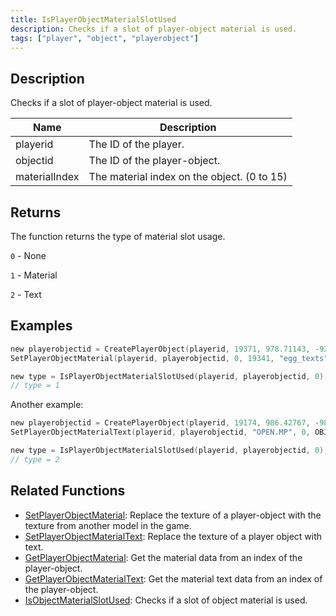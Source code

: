 ```yaml
---
title: IsPlayerObjectMaterialSlotUsed
description: Checks if a slot of player-object material is used.
tags: ["player", "object", "playerobject"]
---
```


<VersionWarn version='omp v1.1.0.2612' />

## Description

Checks if a slot of player-object material is used.

| Name          | Description                                 |
|---------------|---------------------------------------------|
| playerid      | The ID of the player.                       |
| objectid      | The ID of the player-object.                |
| materialIndex | The material index on the object. (0 to 15) |

## Returns

The function returns the type of material slot usage.

`0` - None

`1` - Material

`2` - Text

## Examples

```c
new playerobjectid = CreatePlayerObject(playerid, 19371, 978.71143, -925.25708, 42.63720,   0.00000, 0.00000, 2.00000);
SetPlayerObjectMaterial(playerid, playerobjectid, 0, 19341, "egg_texts", "easter_egg01", 0xFFFFFFFF);

new type = IsPlayerObjectMaterialSlotUsed(playerid, playerobjectid, 0);
// type = 1
```

Another example:

```c
new playerobjectid = CreatePlayerObject(playerid, 19174, 986.42767, -983.14850, 40.95220,   0.00000, 0.00000, 186.00000);
SetPlayerObjectMaterialText(playerid, playerobjectid, "OPEN.MP", 0, OBJECT_MATERIAL_SIZE_256x128, "Arial", 38, true, 0xFF0000FF, 0x00000000, OBJECT_MATERIAL_TEXT_ALIGN_LEFT);

new type = IsPlayerObjectMaterialSlotUsed(playerid, playerobjectid, 0);
// type = 2
```

## Related Functions

- [SetPlayerObjectMaterial](SetPlayerObjectMaterial): Replace the texture of a player-object with the texture from another model in the game.
- [SetPlayerObjectMaterialText](SetPlayerObjectMaterialText): Replace the texture of a player object with text.
- [GetPlayerObjectMaterial](GetPlayerObjectMaterial): Get the material data from an index of the player-object.
- [GetPlayerObjectMaterialText](GetPlayerObjectMaterialText): Get the material text data from an index of the player-object.
- [IsObjectMaterialSlotUsed](IsObjectMaterialSlotUsed): Checks if a slot of object material is used.
